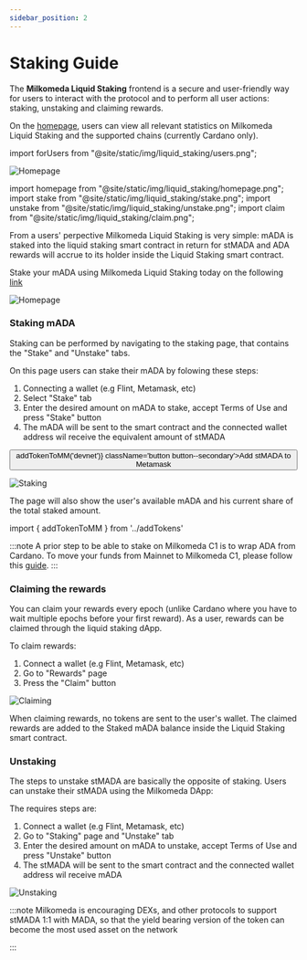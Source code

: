 ```yaml
---
sidebar_position: 2
---
```


# Staking Guide

The **Milkomeda Liquid Staking** frontend is a secure and user-friendly way for users to interact with the protocol and to perform all user actions: staking, unstaking and claiming rewards. 

On the [homepage](https://liquidstaking-dev.milkomeda.com/), users can view all relevant statistics on Milkomeda Liquid Staking and the supported chains (currently Cardano only).



import forUsers from "@site/static/img/liquid_staking/users.png";


<img src={forUsers} className="img-full" alt="Homepage" />







import homepage from "@site/static/img/liquid_staking/homepage.png";
import stake from "@site/static/img/liquid_staking/stake.png";
import unstake from "@site/static/img/liquid_staking/unstake.png";
import claim from "@site/static/img/liquid_staking/claim.png";


From a users' perpective Milkomeda Liquid Staking is very simple: mADA is staked into the liquid staking smart contract in return for stMADA and ADA rewards will accrue to its holder inside the Liquid Staking smart contract.



Stake your mADA using Milkomeda Liquid Staking today on the following [link](https://liquidstaking-dev.milkomeda.com/)



<img src={homepage} className="img-full" alt="Homepage" />



### Staking mADA

Staking can be performed by navigating to the staking page, that contains the "Stake" and "Unstake" tabs.

On this page users can stake their mADA by folowing these steps:

1. Connecting a wallet (e.g Flint, Metamask, etc)
1. Select "Stake" tab
1. Enter the desired amount on mADA to stake, accept Terms of Use and press "Stake" button
1. The mADA will be sent to the smart contract and the connected wallet address wil receive the equivalent amount of stMADA

<p>
<button onClick={() => addTokenToMM('devnet')}  className='button button--secondary'>Add stMADA to Metamask</button>
</p>


<img src={stake} className="img-full" alt="Staking" />

The page will also show the user's available mADA and his current share of the total staked amount. 

import { addTokenToMM } from '../addTokens'


:::note
A prior step to be able to stake on Milkomeda C1 is to wrap ADA from Cardano. To move your funds from Mainnet to Milkomeda C1, please follow this [guide](/cardano/for-end-users/obtaining-milkada).
:::



### Claiming the rewards

You can claim your rewards every epoch (unlike Cardano where you have to wait multiple epochs before your first reward). As a user, rewards can be claimed through the liquid staking dApp.

To claim rewards:
1. Connect a wallet (e.g Flint, Metamask, etc)
1. Go to "Rewards" page
1. Press the "Claim" button

<img src={claim} className="img-full" alt="Claiming" />

When claiming rewards, no tokens are sent to the user's wallet. The claimed rewards are added to the Staked mADA balance inside the Liquid Staking smart contract.



### Unstaking

The steps to unstake stMADA are basically the opposite of staking. Users can unstake their stMADA using the Milkomeda DApp:

The requires steps are:

1. Connect a wallet (e.g Flint, Metamask, etc)
1. Go to "Staking" page and "Unstake" tab
1. Enter the desired amount on mADA to unstake, accept Terms of Use and press "Unstake" button
1. The stMADA will be sent to the smart contract and the connected wallet address wil receive mADA

<img src={unstake} className="img-full" alt="Unstaking" />

:::note
Milkomeda is encouraging DEXs, and other protocols to support stMADA 1:1 with MADA, so that the yield bearing version of the token can become the most used asset on the network

:::

